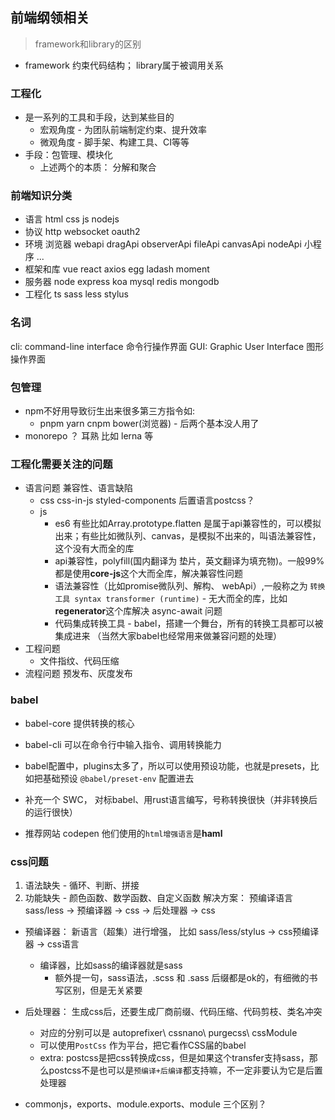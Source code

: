 ## 前端纲领相关

> framework和library的区别
- framework 约束代码结构； library属于被调用关系

### 工程化
- 是一系列的工具和手段，达到某些目的
  - 宏观角度 - 为团队前端制定约束、提升效率
  - 微观角度 - 脚手架、构建工具、CI等等
- 手段：包管理、模块化
  - 上述两个的本质： 分解和聚合


### 前端知识分类
- 语言 html css js nodejs
- 协议 http websocket oauth2
- 环境 浏览器 webapi dragApi observerApi fileApi canvasApi nodeApi 小程序 ...
- 框架和库 vue react axios egg ladash moment
- 服务器 node express koa mysql redis mongodb
- 工程化 ts sass less stylus


### 名词
cli: command-line interface 命令行操作界面
GUI:  Graphic User Interface  图形操作界面

### 包管理
- npm不好用导致衍生出来很多第三方指令如:
  - pnpm yarn cnpm bower(浏览器) - 后两个基本没人用了
- monorepo ？ 耳熟 比如 lerna 等


### 工程化需要关注的问题
- 语言问题 兼容性、语言缺陷
  - css css-in-js styled-components 后置语言postcss？
  - js
    - es6 有些比如Array.prototype.flatten 是属于api兼容性的，可以模拟出来；有些比如微队列、canvas，是模拟不出来的，叫语法兼容性，这个没有大而全的库
    - api兼容性，polyfill(国内翻译为 垫片，英文翻译为填充物)。一般99%都是使用**core-js**这个大而全库，解决兼容性问题
    - 语法兼容性（比如promise微队列、解构、 webApi）,一般称之为 `转换工具 syntax transformer (runtime)` - 无大而全的库，比如**regenerator**这个库解决 async-await 问题
    - 代码集成转换工具 - babel，搭建一个舞台，所有的转换工具都可以被集成进来 （当然大家babel也经常用来做兼容问题的处理）
- 工程问题
  - 文件指纹、代码压缩
- 流程问题 预发布、灰度发布


### babel
- babel-core 提供转换的核心
- babel-cli 可以在命令行中输入指令、调用转换能力
- babel配置中，plugins太多了，所以可以使用预设功能，也就是presets，比如把基础预设 `@babel/preset-env` 配置进去
- 补充一个 SWC， 对标babel、用rust语言编写，号称转换很快（并非转换后的运行很快）

- 推荐网站 codepen 他们使用的`html增强语言`是**haml**

### css问题
1. 语法缺失 - 循环、判断、拼接
2. 功能缺失 - 颜色函数、数学函数、自定义函数
解决方案： 预编译语言sass/less -> 预编译器 -> css -> 后处理器 -> css
- 预编译器： 新语言（超集）进行增强， 比如 sass/less/stylus -> css预编译器 -> css语言
  - 编译器，比如sass的编译器就是sass
    - 额外提一句，sass语法，.scss 和 .sass 后缀都是ok的，有细微的书写区别，但是无关紧要
- 后处理器： 生成css后，还要生成厂商前缀、代码压缩、代码剪枝、类名冲突
  - 对应的分别可以是 autoprefixer\ cssnano\ purgecss\ cssModule
  - 可以使用`PostCss` 作为平台，把它看作CSS届的babel
  - extra: postcss是把css转换成css，但是如果这个transfer支持sass，那么postcss不是也可以是`预编译+后编译`都支持嘛，不一定非要认为它是后置处理器



- commonjs，exports、module.exports、module 三个区别？